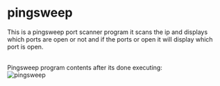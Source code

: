 # pingsweep

This is a pingsweep port scanner program it scans the ip and displays which ports are open or not and if the ports or open it will display which port is open.

<br>Pingsweep program contents after its done executing:</br>
![pingsweep](https://github.com/user-attachments/assets/bac1bc1a-83dd-4b09-9e1c-9838170708ae)
